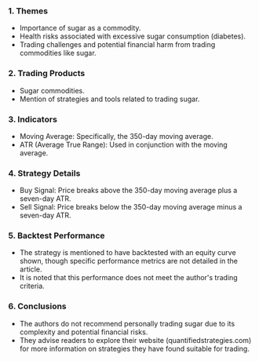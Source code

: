 ### 1. **Themes**
- Importance of sugar as a commodity.
- Health risks associated with excessive sugar consumption (diabetes).
- Trading challenges and potential financial harm from trading commodities like sugar.

### 2. **Trading Products**
- Sugar commodities.
- Mention of strategies and tools related to trading sugar.

### 3. **Indicators**
- Moving Average: Specifically, the 350-day moving average.
- ATR (Average True Range): Used in conjunction with the moving average.

### 4. **Strategy Details**
- Buy Signal: Price breaks above the 350-day moving average plus a seven-day ATR.
- Sell Signal: Price breaks below the 350-day moving average minus a seven-day ATR.

### 5. **Backtest Performance**
- The strategy is mentioned to have backtested with an equity curve shown, though specific performance metrics are not detailed in the article.
- It is noted that this performance does not meet the author's trading criteria.

### 6. **Conclusions**
- The authors do not recommend personally trading sugar due to its complexity and potential financial risks.
- They advise readers to explore their website (quantifiedstrategies.com) for more information on strategies they have found suitable for trading.
